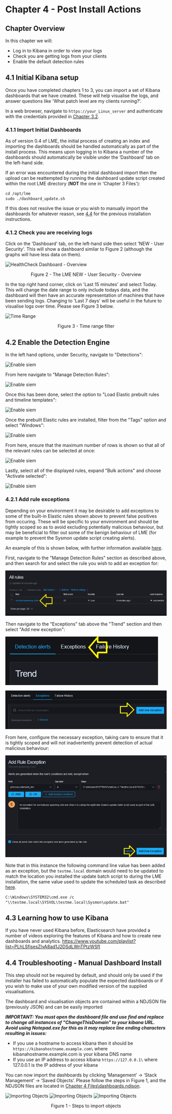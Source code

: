 # Chapter 4 - Post Install Actions

## Chapter Overview
In this chapter we will:
* Log in to Kibana in order to view your logs
* Check you are getting logs from your clients
* Enable the default detection rules

## 4.1 Initial Kibana setup

Once you have completed chapters 1 to 3, you can import a set of Kibana dashboards that we have created. These will help visualise the logs, and answer questions like 'What patch level are my clients running?'.

In a web browser, navigate to ```https://your_Linux_server``` and authenticate with the credentials provided in [Chapter 3.2](/docs/chapter3.md#32-install-lme-the-easy-way-using-our-script).

### 4.1.1 Import Initial Dashboards

As of version 0.4 of LME, the initial process of creating an index and importing the dashboards should be handled automatically as part of the install process. This means upon logging in to Kibana a number of the dashboards should automatically be visible under the ‘Dashboard’ tab on the left-hand side.

If an error was encountered during the initial dashboard import then the upload can be reattempted by running the dashboard update script created within the root LME directory (**NOT** the one in 'Chapter 3 Files'):

```
cd /opt/lme
sudo ./dashboard_update.sh
```

If this does not resolve the issue or you wish to manually import the dashboards for whatever reason, see [4.4](#44-troubleshooting---manual-dashboard-install) for the previous installation instructions.

### 4.1.2 Check you are receiving logs

Click on the 'Dashboard' tab, on the left-hand side then select 'NEW - User Security'. This will show a dashboard similar to Figure 2 (although the graphs will have less data on them).

![HealthCheck Dashboard - Overview](usersec.png)
<p align="center">
Figure 2 - The LME NEW - User Security - Overview
</p>

In the top right hand corner, click on 'Last 15 minutes' and select Today. This will change the date range to only include todays data, and the dashboard will then have an accurate representation of machines that have been sending logs. Changing to 'Last 7 days' will be useful in the future to visualise logs over time. Please see Figure 3 below.

![Time Range](timerange.png)
<p align="center">
Figure 3 - Time range filter
</p>

## 4.2 Enable the Detection Engine

In the left hand options, under Security, navigate to "Detections":


![Enable siem](siem.png)

From here navigate to "Manage Detection Rules":

![Enable siem](siem2.png)

Once this has been done, select the option to "Load Elastic prebuilt rules and timeline templates":

![Enable siem](siem3.png)

Once the prebuilt Elastic rules are installed, filter from the "Tags" option and select "Windows":

![Enable siem](siem4.png)

From here, ensure that the maximum number of rows is shown so that all of the relevant rules can be selected at once:

![Enable siem](siem5.png)

Lastly, select all of the displayed rules, expand "Bulk actions" and choose "Activate selected":

![Enable siem](siem6.png)

### 4.2.1 Add rule exceptions

Depending on your environment it may be desirable to add exceptions to some of the built-in Elastic rules shown above to prevent false positives from occuring. These will be specific to your environment and should be tightly scoped so as to avoid excluding potentially malicious behaviour, but may be beneficial to filter out some of the benign behaviour of LME (for example to prevent the Sysmon update script creating alerts). 

An example of this is shown below, with further information available [here](https://www.elastic.co/guide/en/security/current/detections-ui-exceptions.html).

First, navigate to the "Manage Detection Rules" section as described above, and then search for and select the rule you wish to add an exception for:

![Select Rule](select-rule.png)

Then navigate to the "Exceptions" tab above the "Trend" section and then select "Add new exception":

![Exceptions](exceptions.png)

![Add Exceptions](add-exceptions.png)

From here, configure the necessary exception, taking care to ensure that it is tightly scoped and will not inadvertently prevent detection of actual malicious behaviour:

![Example Exception](example-exception.png)

Note that in this instance the following command line value has been added as an exception, but the ```testme.local``` domain would need to be updated to match the location you installed the update batch script to during the LME installation, the same value used to update the scheduled task as described [here](chapter2.md#222---scheduled-task-gpo-policy).

```
C:\Windows\SYSTEM32\cmd.exe /c "\\testme.local\SYSVOL\testme.local\Sysmon\update.bat"
```

## 4.3 Learning how to use Kibana

If you have never used Kibana before, Elasticsearch have provided a number of videos exploring the features of Kibana and how to create new dashboards and analytics. https://www.youtube.com/playlist?list=PLhLSfisesZIvA8ad1J2DSdLWnTPtzWSfI

## 4.4 Troubleshooting - Manual Dashboard Install

This step should not be required by default, and should only be used if the installer has failed to automatically populate the expected dashboards or if you wish to make use of your own modified version of the supplied visualisations.

The dashboard and visualisation objects are contained within a NDJSON file (previously JSON) and can be easily imported

***IMPORTANT: You must open the dashboard file and use find and replace to change all instances of "ChangeThisDomain" to your kibana URL. Avoid using Notepad.exe for this as it may replace line ending characters resulting in issues:***
* If you use a hostname to access kibana then it should be ```https://kibanahostname.example.com\``` where kibanahostname.example.com is your kibana DNS name
* If you use an IP address to access kibana ```https://127.0.0.1\``` where 127.0.0.1 is the IP address of your kibana

You can now import the dashboards by clicking ‘Management’ -> ‘Stack Management’ -> ‘Saved Objects’. Please follow the steps in Figure 1, and the NDJSON files are located in [Chapter 4 Files\dashboards.ndjson](/Chapter%204%20Files/).


![Importing Objects](import.png)
![Importing Objects](import1.png)
![Importing Objects](import2.png)

<p align="center">
Figure 1 - Steps to import objects
</p>